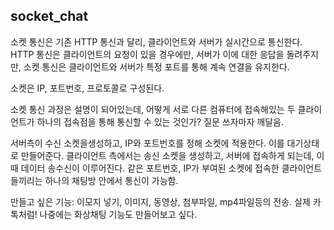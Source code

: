## socket_chat

소켓 통신은 기존 HTTP 통신과 달리, 클라이언트와 서버가 실시간으로 통신한다.
HTTP 통신은 클라이언트의 요청이 있을 경우에만, 서버가 이에 대한 응답을 돌려주지만,
소켓 통신은 클라이언트와 서버가 특정 포트를 통해 계속 연결을 유지한다.

소켓은 IP, 포트번호, 프로토콜로 구성된다.

소켓 통신 과정은 설명이 되어있는데,
어떻게 서로 다른 컴퓨터에 접속해있는 두 클라이언트가 하나의 접속점을 통해 통신할 수 있는 것인가?
질문 쓰자마자 깨달음.

서버측이 수신 소켓을생성하고, IP와 포트번호를 정해 소켓에 적용한다. 이를 대기상태로 만들어준다.
클라이언트 측에서는 송신 소켓을 생성하고, 서버에 접속하게 되는데, 이때 데이터 송수신이 이루어진다.
같은 포트번호, IP가 부여된 소켓에 접속한 클라이언트들끼리는 하나의 채팅방 안에서 통신이 가능함.

만들고 싶은 기능: 이모지 넣기, 이미지, 동영상, 첨부파일, mp4파일등의 전송. 실제 카톡처럼!
나중에는 화상채팅 기능도 만들어보고 싶다.
